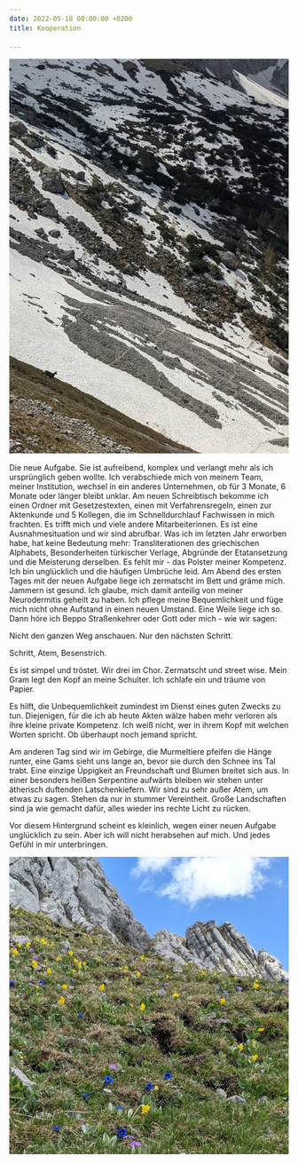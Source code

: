 ```yaml
---
date: 2022-05-18 00:00:00 +0200
title: Kooperation

---
```

![](/uploads/pxl_20220515_121646754_1_1.jpg)

Die neue Aufgabe. Sie ist aufreibend, komplex und verlangt mehr als ich ursprünglich geben wollte. Ich verabschiede mich von meinem Team, meiner Institution, wechsel in ein anderes Unternehmen, ob für 3 Monate, 6 Monate oder länger bleibt unklar. Am neuen Schreibtisch bekomme ich einen Ordner mit Gesetzestexten, einen mit Verfahrensregeln, einen zur Aktenkunde und 5 Kollegen, die im Schnelldurchlauf Fachwissen in mich frachten. Es trifft mich und viele andere Mitarbeiterinnen. Es ist eine Ausnahmesituation und wir sind abrufbar. Was ich im letzten Jahr erworben habe, hat keine Bedeutung mehr: Transliterationen des griechischen Alphabets, Besonderheiten türkischer Verlage, Abgründe der Etatansetzung und die Meisterung derselben. Es fehlt mir - das Polster meiner Kompetenz. Ich bin unglücklich und die häufigen Umbrüche leid. Am Abend des ersten Tages mit der neuen Aufgabe liege ich zermatscht im Bett und gräme mich. Jammern ist gesund. Ich glaube, mich damit anteilig von meiner Neurodermitis geheilt zu haben. Ich pflege meine Bequemlichkeit und füge mich nicht ohne Aufstand in einen neuen Umstand. Eine Weile liege ich so. Dann höre ich Beppo Straßenkehrer  oder Gott oder mich - wie wir sagen:

Nicht den ganzen Weg anschauen. Nur den nächsten Schritt.        

Schritt, Atem, Besenstrich.

Es ist simpel und tröstet. Wir drei im Chor. Zermatscht und street wise. Mein Gram legt den Kopf an meine Schulter. Ich schlafe ein und träume von Papier. 

Es hilft, die Unbequemlichkeit zumindest im Dienst eines guten Zwecks zu tun. Diejenigen, für die ich ab heute Akten wälze haben mehr verloren als ihre kleine private Kompetenz. Ich weiß nicht, wer in ihrem Kopf mit welchen Worten spricht. Ob überhaupt noch jemand spricht.

Am anderen Tag sind wir im Gebirge, die Murmeltiere pfeifen die Hänge runter, eine Gams sieht uns lange an, bevor sie durch den Schnee ins Tal trabt. Eine einzige Üppigkeit an Freundschaft und Blumen breitet sich aus. In einer besonders heißen Serpentine aufwärts bleiben wir stehen unter ätherisch duftenden Latschenkiefern. Wir sind zu sehr außer Atem, um etwas zu sagen. Stehen da nur in stummer Vereintheit. Große Landschaften sind ja wie gemacht dafür, alles wieder ins rechte Licht zu rücken.

Vor diesem Hintergrund scheint es kleinlich, wegen einer neuen Aufgabe unglücklich zu sein. Aber ich will nicht herabsehen auf mich. Und jedes Gefühl in mir unterbringen.

![](/uploads/pxl_20220515_103550272_1_1.jpg)